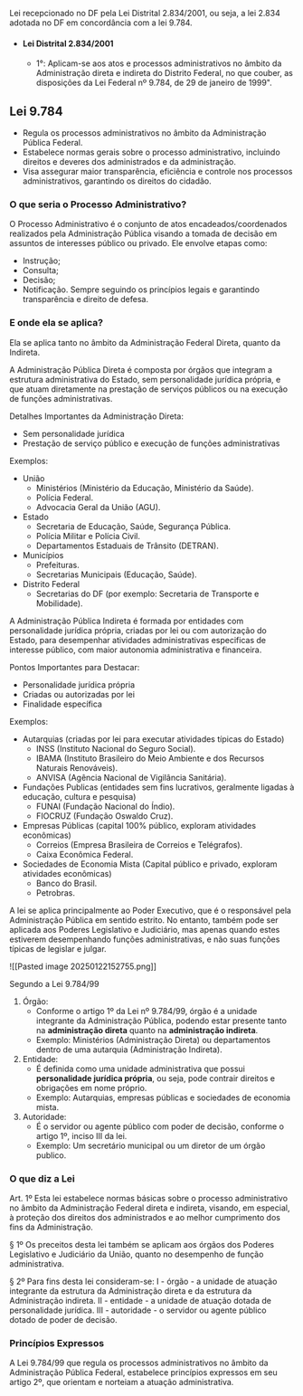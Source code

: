Lei recepcionado no DF pela Lei Distrital 2.834/2001, ou seja, a lei 2.834 adotada no DF em concordância com a lei  9.784.

- #### Lei Distrital 2.834/2001
	- 1°: Aplicam-se aos atos e processos administrativos no âmbito da Administração direta e indireta do Distrito Federal, no que couber, as disposições da Lei Federal nº 9.784, de 29 de janeiro de 1999".

## Lei 9.784

- Regula os processos administrativos no âmbito da Administração Pública Federal.
- Estabelece normas gerais sobre o processo administrativo, incluindo direitos e deveres dos administrados e da administração.
- Visa assegurar maior transparência, eficiência e controle nos processos administrativos, garantindo os direitos do cidadão.

### O que seria o Processo Administrativo?

O Processo Administrativo é o conjunto de atos encadeados/coordenados realizados pela Administração Pública visando a tomada de decisão em assuntos de interesses público ou privado. Ele envolve etapas como:
- Instrução;
- Consulta;
- Decisão;
- Notificação.
Sempre seguindo os princípios legais e garantindo transparência e direito de defesa.

### E onde ela se aplica?

Ela se aplica tanto no âmbito da Administração Federal Direta, quanto da Indireta.

A Administração Pública Direta é composta por órgãos que integram a estrutura administrativa do Estado, sem personalidade jurídica própria, e que atuam diretamente na prestação de serviços públicos ou na execução de funções administrativas.

Detalhes Importantes da Administração Direta:
- Sem personalidade jurídica
- Prestação de serviço público e execução de funções administrativas

Exemplos:
- União
	- Ministérios (Ministério da Educação, Ministério da Saúde).
	- Polícia Federal.
	- Advocacia Geral da União (AGU).
- Estado
	- Secretaria de Educação, Saúde, Segurança Pública.
	- Polícia Militar e Polícia Civil.
	- Departamentos Estaduais de Trânsito (DETRAN).
- Municípios
	- Prefeituras.
	- Secretarias Municipais (Educação, Saúde).
- Distrito Federal
	- Secretarias do DF (por exemplo: Secretaria de Transporte e Mobilidade).

A Administração Pública Indireta é formada por entidades com personalidade jurídica própria, criadas por lei ou com autorização do Estado, para desempenhar atividades administrativas especificas de interesse público, com maior autonomia administrativa e financeira.

Pontos Importantes para Destacar:
- Personalidade jurídica própria
- Criadas ou autorizadas por lei
- Finalidade específica

Exemplos:
- Autarquias (criadas por lei para executar atividades típicas do Estado)
	- INSS (Instituto Nacional do Seguro Social).
	- IBAMA (Instituto Brasileiro do Meio Ambiente e dos Recursos Naturais Renováveis).
	- ANVISA (Agência Nacional de Vigilância Sanitária).
- Fundações Publicas (entidades sem fins lucrativos, geralmente ligadas à educação, cultura e pesquisa)
	- FUNAI (Fundação Nacional do Índio).
	- FIOCRUZ (Fundação Oswaldo Cruz).
- Empresas Públicas (capital 100% público, exploram atividades econômicas)
	- Correios (Empresa Brasileira de Correios e Telégrafos).
	- Caixa Econômica Federal.
- Sociedades de Economia Mista (Capital público e privado, exploram atividades econômicas)
	- Banco do Brasil.
	- Petrobras.

A lei se aplica principalmente ao Poder Executivo, que é o responsável pela Administração Pública em sentido estrito. No entanto, também pode ser aplicada aos Poderes Legislativo e Judiciário, mas apenas quando estes estiverem desempenhando funções administrativas, e não suas funções típicas de legislar e julgar.

![[Pasted image 20250122152755.png]]

Segundo a Lei 9.784/99
1. Órgão:
	- Conforme o artigo 1º da Lei nº 9.784/99, órgão é a unidade integrante da Administração Pública, podendo estar presente tanto na **administração direta** quanto na **administração indireta**.
	- Exemplo: Ministérios (Administração Direta) ou departamentos dentro de uma autarquia (Administração Indireta).
2. Entidade:
	- É definida como uma unidade administrativa que possui **personalidade jurídica própria**, ou seja, pode contrair direitos e obrigações em nome próprio.
	- Exemplo: Autarquias, empresas públicas e sociedades de economia mista.
3. Autoridade:
	- É  o servidor ou agente público com poder de decisão, conforme o artigo 1º, inciso III da lei.
	- Exemplo: Um secretário municipal ou um diretor de um órgão publico.

### O que diz a Lei

Art. 1º Esta lei estabelece normas básicas sobre o processo administrativo no âmbito da Administração Federal direta e indireta, visando, em especial, à proteção dos direitos dos administrados e ao melhor cumprimento dos fins da Administração.

§ 1º Os preceitos desta lei também se aplicam aos órgãos dos Poderes Legislativo e Judiciário da União, quanto no desempenho de função administrativa.

§ 2º Para fins desta lei consideram-se:
	I - órgão - a unidade de atuação integrante da estrutura da Administração direta e da estrutura da Administração indireta.
	II - entidade - a unidade de atuação dotada de personalidade jurídica.
	III - autoridade - o servidor ou agente público dotado de poder de decisão.

### Princípios Expressos

A Lei 9.784/99 que regula os processos administrativos no âmbito da Administração Pública Federal, estabelece princípios expressos em seu artigo 2º, que orientam e norteiam a atuação administrativa.